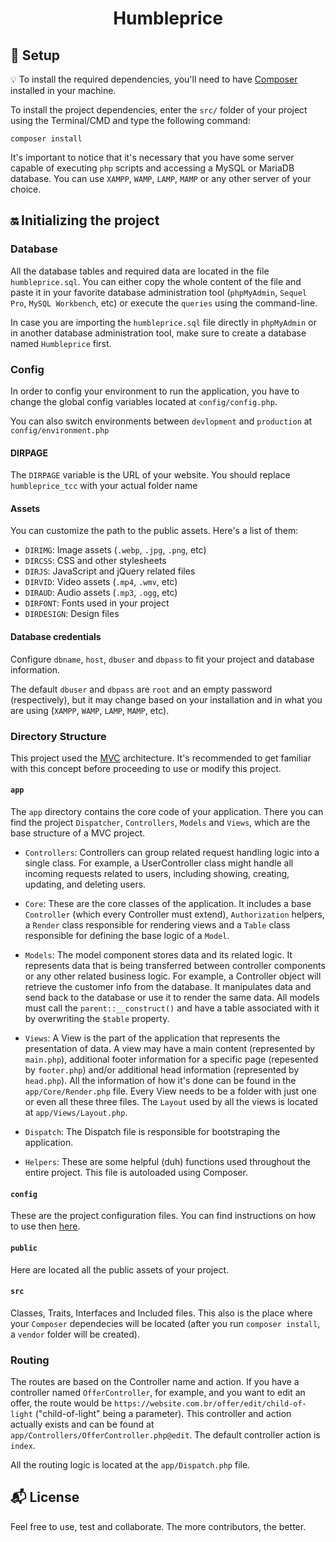 <h1 align="center">
  Humbleprice
</h1>

## :rocket: Setup

:bulb: To install the required dependencies, you'll need to have [Composer](https://getcomposer.org/) installed in your machine.

To install the project dependencies, enter the `src/` folder of your project using the Terminal/CMD and type the following command:
 
```
composer install
```

It's important to notice that it's necessary that you have some server capable of executing `php` scripts and accessing a MySQL or MariaDB database. You can use `XAMPP`, `WAMP`, `LAMP`, `MAMP` or any other server of your choice.

## :on: Initializing the project

### Database

All the database tables and required data are located in the file `humbleprice.sql`. You can either copy the whole content of the file and paste it in your favorite database administration tool (`phpMyAdmin`, `Sequel Pro`, `MySQL Workbench`, etc) or execute the `queries` using the command-line.

In case you are importing the `humbleprice.sql` file directly in `phpMyAdmin` or in another database administration tool, make sure to create a database named `Humbleprice` first.

### Config

In order to config your environment to run the application, you have to change the global config variables located at `config/config.php`.

You can also switch environments between `devlopment` and `production` at `config/environment.php`

#### DIRPAGE

The `DIRPAGE` variable is the URL of your website. You should replace `humbleprice_tcc` with your actual folder name

#### Assets

You can customize the path to the public assets. Here's a list of them:

- `DIRIMG`: Image assets (`.webp`, `.jpg`, `.png`, etc)
- `DIRCSS`: CSS and other stylesheets
- `DIRJS`: JavaScript and jQuery related files
- `DIRVID`: Video assets (`.mp4`, `.wmv`, etc)
- `DIRAUD`: Audio assets (`.mp3`, `.ogg`, etc)
- `DIRFONT`: Fonts used in your project
- `DIRDESIGN`: Design files

#### Database credentials

Configure `dbname`, `host`, `dbuser` and `dbpass` to fit your project and database information.
 
The default `dbuser` and `dbpass` are `root` and an empty password (respectively), but it may change based on your installation and in what you are using (`XAMPP`, `WAMP`, `LAMP`, `MAMP`, etc).

### Directory Structure

This project used the [MVC](https://en.wikipedia.org/wiki/Model%E2%80%93view%E2%80%93controller#:~:text=Model%E2%80%93view%E2%80%93controller%20\(usually,logic%20into%20three%20interconnected%20elements.) architecture. It's recommended to get familiar with this concept before proceeding to use or modify this project. 

#### `app`

The `app` directory contains the core code of your application. There you can find the project `Dispatcher`, `Controllers`, `Models` and `Views`, which are the base structure of a MVC project.

- `Controllers`: Controllers can group related request handling logic into a single class. For example, a UserController class might handle all incoming requests related to users, including showing, creating, updating, and deleting users.

- `Core`: These are the core classes of the application. It includes a base `Controller` (which every Controller must extend), `Authorization` helpers, a `Render` class responsible for rendering views and a `Table` class responsible for defining the base logic of a `Model`.

- `Models`: The model component stores data and its related logic. It represents data that is being transferred between controller components or any other related business logic. For example, a Controller object will retrieve the customer info from the database. It manipulates data and send back to the database or use it to render the same data. All models must call the `parent::__construct()` and have a table associated with it by overwriting the `$table` property.

- `Views`: A View is the part of the application that represents the presentation of data. A view may have a main content (represented by `main.php`), additional footer information for a specific page (repesented by `footer.php`) and/or additional head information (represented by `head.php`). All the information of how it's done can be found in the `app/Core/Render.php` file. Every View needs to be a folder with just one or even all these three files. The `Layout` used by all the views is located at `app/Views/Layout.php`.

- `Dispatch`: The Dispatch file is responsible for bootstraping the application.

- `Helpers`: These are some helpful (duh) functions used throughout the entire project. This file is autoloaded using Composer.

#### `config`

These are the project configuration files. You can find instructions on how to use then [here](#config).

#### `public`

Here are located all the public assets of your project. 

#### `src`

Classes, Traits, Interfaces and Included files. This also is the place where your `Composer` dependecies will be located (after you run `composer install`, a `vendor` folder will be created).

### Routing

The routes are based on the Controller name and action. If you have a controller named `OfferController`, for example, and you want to edit an offer, the route would be `https://website.com.br/offer/edit/child-of-light` ("child-of-light" being a parameter). This controller and action actually exists and can be found at `app/Controllers/OfferController.php@edit`. The default controller action is `index`.

All the routing logic is located at the `app/Dispatch.php` file.

## :mailbox_with_mail: License

Feel free to use, test and collaborate. The more contributors, the better.
